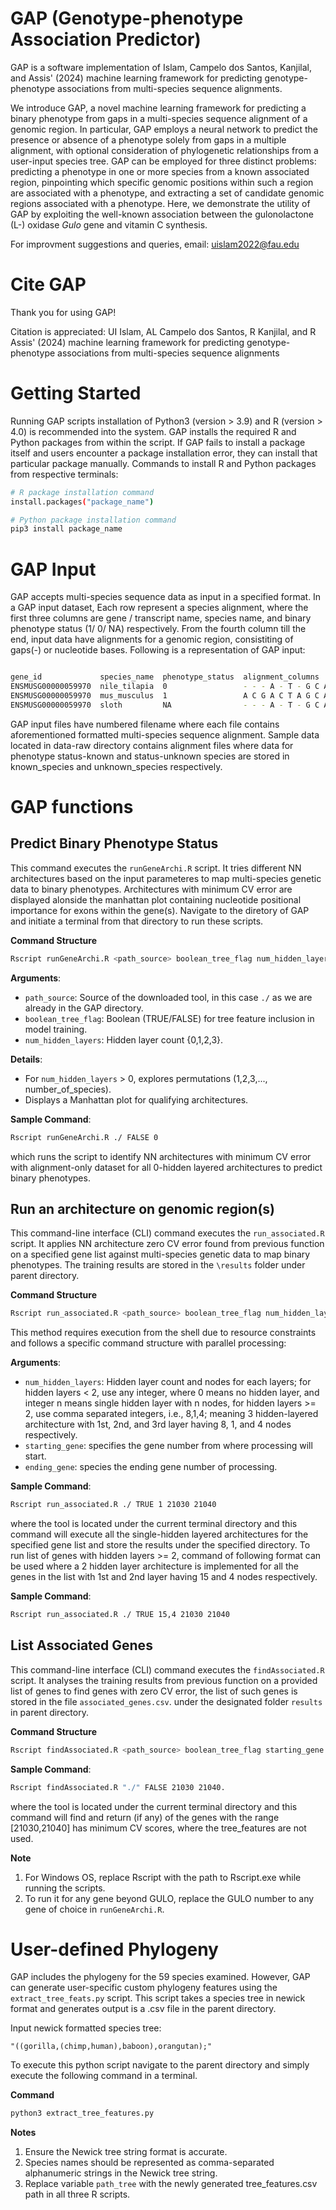 # GAP (Genotype-phenotype Association Predictor)

GAP is a software implementation of Islam, Campelo dos Santos, Kanjilal, and Assis' (2024) machine learning framework for predicting genotype-phenotype associations from multi-species sequence alignments.

We introduce GAP, a novel machine learning framework for predicting a binary phenotype from gaps in a multi-species sequence alignment of a genomic region. In particular, GAP employs a neural network to predict the presence or absence of a phenotype solely from gaps in a multiple alignment, with optional consideration of phylogenetic relationships from a user-input species tree. GAP can be employed for three distinct problems: predicting a phenotype in one or more species from a known associated region, pinpointing which specific genomic positions within such a region are associated with a phenotype, and extracting a set of candidate genomic regions associated with a phenotype. Here, we demonstrate the utility of GAP by exploiting the well-known association between the gulonolactone (L-) oxidase *Gulo* gene and vitamin C synthesis.


For improvment suggestions and queries, email: uislam2022@fau.edu

# Cite GAP

Thank you for using GAP! 

Citation is appreciated: UI Islam, AL Campelo dos Santos, R Kanjilal, and R Assis' (2024) machine learning framework for predicting genotype-phenotype associations from multi-species sequence alignments 

# Getting Started

Running GAP scripts installation of Python3 (version > 3.9) and R (version > 4.0) is recommended into the system. GAP installs the required R and Python packages from within the script. If GAP fails to install a package itself and users encounter a package installation error, they can install that particular package manually. 
Commands to install R and Python packages from respective terminals:
```bash
# R package installation command
install.packages("package_name")

# Python package installation command
pip3 install package_name
```

# GAP Input

GAP accepts multi-species sequence data as input in a specified format. In a GAP input dataset, Each row represent a species alignment, where the first three columns are gene / transcript name, species name, and binary phenotype status (1/ 0/ NA) respectively. From the fourth column till the end, input data have alignments for a genomic region, consistiting of gaps(-) or nucleotide bases. Following is a representation of GAP input:

```bash

gene_id             species_name  phenotype_status  alignment_columns
ENSMUSG00000059970  nile_tilapia  0                 - - - A - T - G C A A T C G C T A -
ENSMUSG00000059970  mus_musculus  1                 A C G A C T A G C A A T C G C T A C
ENSMUSG00000059970  sloth         NA                - - - A - T - G C A - - - - - C T A 
```

GAP input files have numbered filename where each file contains aforementioned formatted multi-species sequence alignment. Sample data located in data-raw directory contains alignment files where data for phenotype status-known and status-unknown species are stored in known_species and unknown_species respectively.


# GAP functions

## Predict Binary Phenotype Status
This command executes the `runGeneArchi.R` script. It tries different NN architectures based on the input parameteres to map multi-species genetic data to binary phenotypes. Architectures with minimum CV error are displayed alonside the manhattan plot containing nucleotide positional importance for exons within the gene(s). Navigate to the diretory of GAP and initiate a terminal from that directory to run these scripts.

**Command Structure**

```bash
Rscript runGeneArchi.R <path_source> boolean_tree_flag num_hidden_layers
```
**Arguments**:
  - `path_source`: Source of the downloaded tool, in this case `./` as we are already in the GAP directory.
  - `boolean_tree_flag`: Boolean (TRUE/FALSE) for tree feature inclusion in model training.
  - `num_hidden_layers`: Hidden layer count {0,1,2,3}.
    
**Details**:
  - For `num_hidden_layers` > 0, explores permutations (1,2,3,..., number_of_species).
  - Displays a Manhattan plot for qualifying architectures.
    
**Sample Command**:
```bash 
Rscript runGeneArchi.R ./ FALSE 0
```
which runs the script to identify NN architectures with minimum CV error with alignment-only dataset for all 0-hidden layered architectures to predict binary phenotypes.


## Run an architecture on genomic region(s)

This command-line interface (CLI) command executes the `run_associated.R` script. It applies NN architecture zero CV error found from previous function on a specified gene list against multi-species genetic data to map binary phenotypes. The training results are stored in the `\results` folder under parent directory.

**Command Structure**

```bash
Rscript run_associated.R <path_source> boolean_tree_flag num_hidden_layers starting_gene ending_gene
```
This method requires execution from the shell due to resource constraints and follows a specific command structure with parallel processing:

**Arguments**:
  - `num_hidden_layers`: Hidden layer count and nodes for each layers; for hidden layers < 2, use any integer, where 0 means no hidden layer, and integer n means single hidden layer with n nodes, for hidden layers >= 2, use comma separated integers, i.e., 8,1,4; meaning 3 hidden-layered architecture with 1st, 2nd, and 3rd layer having 8, 1, and 4 nodes respectively. 
  - `starting_gene`: specifies the gene number from where processing will start.
  - `ending_gene`: species the ending gene number of processing.

**Sample Command**:
```bash 
Rscript run_associated.R ./ TRUE 1 21030 21040
```
where the tool is located under the current terminal directory and this command will execute all the single-hidden layered architectures for the specified gene list and store the results under the specified directory. To run list of genes with hidden layers >= 2, command of following format can be used where a 2 hidden layer architecture is implemented for all the genes in the list with 1st and 2nd layer having 15 and 4 nodes respectively.

**Sample Command**:
```bash 
Rscript run_associated.R ./ TRUE 15,4 21030 21040
```
## List Associated Genes

This command-line interface (CLI) command executes the `findAssociated.R` script. It analyses the training results from previous function on a provided list of genes to find genes with zero CV error, the list of such genes is stored in the file `associated_genes.csv`. under the designated folder `results` in parent directory.

**Command Structure**

```bash
Rscript findAssociated.R <path_source> boolean_tree_flag starting_gene ending_gene
```

**Sample Command**:
```bash 
Rscript findAssociated.R "./" FALSE 21030 21040.
```
where the tool is located under the current terminal directory and this command will find and return (if any) of the genes with the range [21030,21040] has minimum CV scores, where the tree_features are not used.

**Note**
1. For Windows OS, replace Rscript with the path to Rscript.exe while running the scripts.
2. To run it for any gene beyond GULO, replace the GULO number to any gene of choice in `runGeneArchi.R`.

# User-defined Phylogeny

GAP includes the phylogeny for the 59 species examined. However, GAP can generate user-specific custom phylogeny features using the `extract_tree_feats.py` script. This script takes a species tree in newick format and generates output is a .csv file in the parent directory.

Input newick formatted species tree:
```  
"((gorilla,(chimp,human),baboon),orangutan);"
```
To execute this python script navigate to the parent directory and simply execute the following command in a terminal.

**Command**

```bash
python3 extract_tree_features.py
```

**Notes**

1. Ensure the Newick tree string format is accurate.
2. Species names should be represented as comma-separated alphanumeric strings in the Newick tree string.
3. Replace variable `path_tree` with the newly generated tree_features.csv path in all three R scripts.

